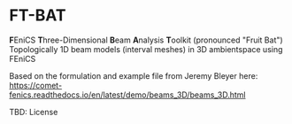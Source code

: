 # FT-BAT
**F**EniCS **T**hree-Dimensional **B**eam **A**nalysis **T**oolkit
(pronounced "Fruit Bat")
Topologically 1D beam models (interval meshes) in 3D ambientspace using FEniCS

Based on the formulation and example file from Jeremy Bleyer here:
https://comet-fenics.readthedocs.io/en/latest/demo/beams_3D/beams_3D.html

TBD: License
